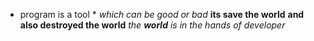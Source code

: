 * program is a tool *
_which can be good or bad_
**its save the world**
__and also destroyed the world__
_the **world** is in the hands of developer_

